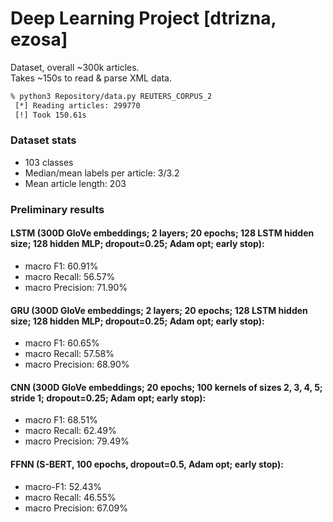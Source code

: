 # Deep Learning Project [dtrizna, ezosa]

Dataset, overall ~300k articles.  
Takes ~150s to read & parse XML data.

```bash
% python3 Repository/data.py REUTERS_CORPUS_2
 [*] Reading articles: 299770
 [!] Took 150.61s
```

### Dataset stats
- 103 classes
- Median/mean labels per article: 3/3.2
- Mean article length: 203

### Preliminary results 

#### LSTM (300D GloVe embeddings; 2 layers; 20 epochs; 128 LSTM hidden size; 128 hidden MLP; dropout=0.25; Adam opt; early stop):
 - macro F1: 60.91%
 - macro Recall: 56.57%
 - macro Precision: 71.90%

#### GRU (300D GloVe embeddings; 2 layers; 20 epochs; 128 LSTM hidden size; 128 hidden MLP; dropout=0.25; Adam opt; early stop):
 - macro F1: 60.65%
 - macro Recall: 57.58%
 - macro Precision: 68.90%

#### CNN (300D GloVe embeddings; 20 epochs; 100 kernels of sizes 2, 3, 4, 5; stride 1; dropout=0.25; Adam opt; early stop):
 - macro F1: 68.51%
 - macro Recall: 62.49%
 - macro Precision: 79.49%

#### FFNN (S-BERT, 100 epochs, dropout=0.5, Adam opt; early stop):
 - macro-F1: 52.43%
 - macro Recall: 46.55%
 - macro Precision: 67.09%